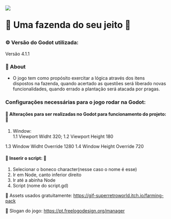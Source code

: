 <h1>
	<img src="editar_goodfarm.png">
	<p> 🐥 Uma fazenda do seu jeito 🐥 </p>
</h1>

### ⚙️ Versão do Godot utilizada:
Versão 4.1.1

### 📌 About
- O jogo tem como propósito exercitar a lógica através dos itens dispostos na fazenda, quando acertado as questões será liberado novas funcionalidades, quando errado a plantação será atacada por pragas. 


### Configurações necessárias para o jogo rodar na Godot: 
#### 🥦 Alterações para ser realizadas no Godot para funcionamento do projeto: 🥦 

1. Window:  
1.1 Viewport Widht 320;
1.2 Viewport Height 180

1.3 Window Widht Override 1280
1.4 Window Height Override 720

#### 🌽 Inserir o script: 🌽
1. Selecionar o boneco character(nesse caso o nome é esse)
2. Ir em Node, canto inferior direito
3. Ir até a abinha Node
4. Script (nome do script.gd)

🥕 Assets usados gratuitamente: https://gif-superretroworld.itch.io/farming-pack

🧅 Slogan do jogo: https://pt.freelogodesign.org/manager
